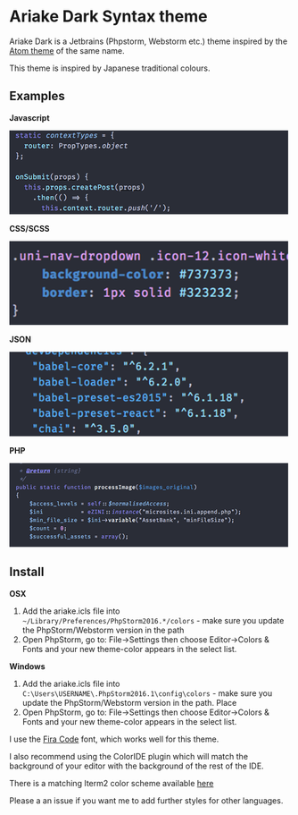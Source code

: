 # Ariake Dark Syntax theme

Ariake Dark is a Jetbrains (Phpstorm, Webstorm etc.) theme inspired by the [Atom theme](https://github.com/pathtrk/ariake-dark-syntax) of the same name.

This theme is inspired by Japanese traditional colours.

## Examples
**Javascript**

!["Javascript example"][js]

**CSS/SCSS**

!["CSS example"][css]

**JSON**

!["JSON example"][json]

**PHP**

!["PHP example"][php]



## Install

**OSX**

1. Add the ariake.icls file into `~/Library/Preferences/PhpStorm2016.*/colors` - make sure you update the PhpStorm/Webstorm version
 in the path
2. Open PhpStorm, go to: File->Settings then choose Editor->Colors & Fonts and your new theme-color appears in the select list.

**Windows**

1. Add the ariake.icls file into `C:\Users\USERNAME\.PhpStorm2016.1\config\colors` - make sure you update the PhpStorm/Webstorm version
 in the path. Place
2. Open PhpStorm, go to: File->Settings then choose Editor->Colors & Fonts and your new theme-color appears in the select list.

I use the [Fira Code](https://github.com/tonsky/FiraCode) font, which works well for this theme.

I also recommend using the ColorIDE plugin which will match the background of your editor with the background of the rest of the
IDE.

There is a matching Iterm2 color scheme available [here](https://github.com/jim-at-jibba/ariake-theme-iterm2)

Please a an issue if you want me to add further styles for other languages.

[js]: images/js.png "Javascript example"
[css]: images/css.png "CSS example"
[json]: images/json.png "JSON example"
[php]: images/php.png "JSON example"
